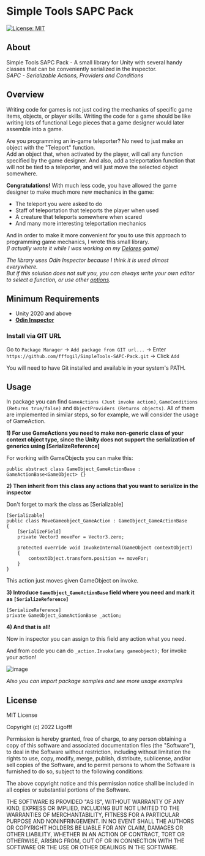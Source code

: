 # Simple Tools SAPC Pack
[![License: MIT](https://img.shields.io/badge/License-MIT-blue.svg)](https://opensource.org/licenses/MIT)


## About
Simple Tools SAPC Pack - A small library for Unity with several handy classes that can be conveniently serialized in the inspector.<br />
*SAPC - Serializable Actions, Providers and Conditions*

## Overview

Writing code for games is not just coding the mechanics of specific game items, objects, or player skills.
Writing the code for a game should be like writing lots of functional Lego pieces that a game designer would later assemble into a game.

Are you programming an in-game teleporter? No need to just make an object with the "Teleport" function.<br />
Add an object that, when activated by the player, will call any function specified by the game designer.
And also, add a teleportation function that will not be tied to a teleporter, and will just move the selected object somewhere.

**Congratulations!** With much less code, you have allowed the game designer to make much more new mechanics in the game:
* The teleport you were asked to do
* Staff of teleportation that teleports the player when used
* A creature that teleports somewhere when scared
* And many more interesting teleportation mechanics

And in order to make it more convenient for you to use this approach to programming game mechanics, I wrote this small library.<br />
*(I actually wrote it while I was working on my [Delares](https://store.steampowered.com/app/1516130/Delares/) game)*

*The library uses Odin Inspector because I think it is used almost everywhere.<br />
But if this solution does not suit you, you can always write your own editor to select a function, or use other [options](https://github.com/mackysoft/Unity-SerializeReferenceExtensions).*

## Minimum Requirements
* Unity 2020 and above
* [**Odin Inspector**](https://odininspector.com/)
### Install via GIT URL

Go to ```Package Manager``` -> ```Add package from GIT url...``` -> Enter ```https://github.com/fffogil/SimpleTools-SAPC-Pack.git``` -> Click ```Add```

You will need to have Git installed and available in your system's PATH.

## Usage

In package you can find ```GameActions (Just invoke action)```, ```GameConditions (Returns true/false)``` and ```ObjectProviders (Returns objects)```. All of them are implemented in similar steps, so for example, we will consider the usage of GameAction.

**1) For use GameActions you need to make non-generic class of your context object type, since the Unity does not support the serialization of generics using [SerializeReference]**

For working with GameObjects you can make this:
```
public abstract class GameObject_GameActionBase : GameActionBase<GameObject> {}
```
**2) Then inherit from this class any actions that you want to serialize in the inspector**

Don't forget to mark the class as [Serializable]
```
[Serializable]
public class MoveGameobject_GameAction : GameObject_GameActionBase
{
    [SerializeField]
    private Vector3 moveFor = Vector3.zero;
    
    protected override void InvokeInternal(GameObject contextObject)
    {
        contextObject.transform.position += moveFor;
    }
}
```
This action just moves given GameObject on invoke.

**3) Introduce ```GameObject_GameActionBase``` field where you need and mark it as ```[SerializeReference]```**

```
[SerializeReference]
private GameObject_GameActionBase _action;

```

**4) And that is all!**

Now in inspector you can assign to this field any action what you need.

And from code you can do ```_action.Invoke(any gameobject);``` for invoke your action!

![image](https://user-images.githubusercontent.com/44195161/227803753-b433f7fc-9a1c-4653-800e-5b9d1762ce52.png)

*Also you can import package samples and see more usage examples*

## License

MIT License

Copyright (c) 2022 Ligofff

Permission is hereby granted, free of charge, to any person obtaining
a copy of this software and associated documentation files (the
"Software"), to deal in the Software without restriction, including
without limitation the rights to use, copy, modify, merge, publish,
distribute, sublicense, and/or sell copies of the Software, and to
permit persons to whom the Software is furnished to do so, subject to
the following conditions:

The above copyright notice and this permission notice shall be
included in all copies or substantial portions of the Software.

THE SOFTWARE IS PROVIDED "AS IS", WITHOUT WARRANTY OF ANY KIND,
EXPRESS OR IMPLIED, INCLUDING BUT NOT LIMITED TO THE WARRANTIES OF
MERCHANTABILITY, FITNESS FOR A PARTICULAR PURPOSE AND
NONINFRINGEMENT. IN NO EVENT SHALL THE AUTHORS OR COPYRIGHT HOLDERS BE
LIABLE FOR ANY CLAIM, DAMAGES OR OTHER LIABILITY, WHETHER IN AN ACTION
OF CONTRACT, TORT OR OTHERWISE, ARISING FROM, OUT OF OR IN CONNECTION
WITH THE SOFTWARE OR THE USE OR OTHER DEALINGS IN THE SOFTWARE.
